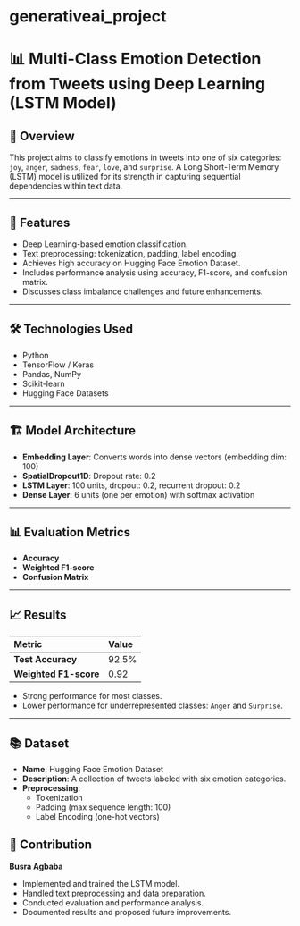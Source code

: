 # generativeai_project
# 📊 Multi-Class Emotion Detection from Tweets using Deep Learning (LSTM Model)

## 📌 Overview

This project aims to classify emotions in tweets into one of six categories: `joy`, `anger`, `sadness`, `fear`, `love`, and `surprise`. A Long Short-Term Memory (LSTM) model is utilized for its strength in capturing sequential dependencies within text data.

---

## 🚀 Features
- Deep Learning-based emotion classification.
- Text preprocessing: tokenization, padding, label encoding.
- Achieves high accuracy on Hugging Face Emotion Dataset.
- Includes performance analysis using accuracy, F1-score, and confusion matrix.
- Discusses class imbalance challenges and future enhancements.

---

## 🛠️ Technologies Used
- Python
- TensorFlow / Keras
- Pandas, NumPy
- Scikit-learn
- Hugging Face Datasets

---

## 🏗️ Model Architecture
- **Embedding Layer**: Converts words into dense vectors (embedding dim: 100)
- **SpatialDropout1D**: Dropout rate: 0.2
- **LSTM Layer**: 100 units, dropout: 0.2, recurrent dropout: 0.2
- **Dense Layer**: 6 units (one per emotion) with softmax activation

---

## 📊 Evaluation Metrics
- **Accuracy**
- **Weighted F1-score**
- **Confusion Matrix**

---

## 📈 Results

| Metric              | Value   |
|:------------------|:---------|
| **Test Accuracy**   | 92.5%    |
| **Weighted F1-score** | 0.92  |

- Strong performance for most classes.
- Lower performance for underrepresented classes: `Anger` and `Surprise`.

---

## 📚 Dataset
- **Name**: Hugging Face Emotion Dataset
- **Description**: A collection of tweets labeled with six emotion categories.
- **Preprocessing**:
  - Tokenization
  - Padding (max sequence length: 100)
  - Label Encoding (one-hot vectors)

## 👤 Contribution

**Busra Agbaba**  
- Implemented and trained the LSTM model.
- Handled text preprocessing and data preparation.
- Conducted evaluation and performance analysis.
- Documented results and proposed future improvements.
